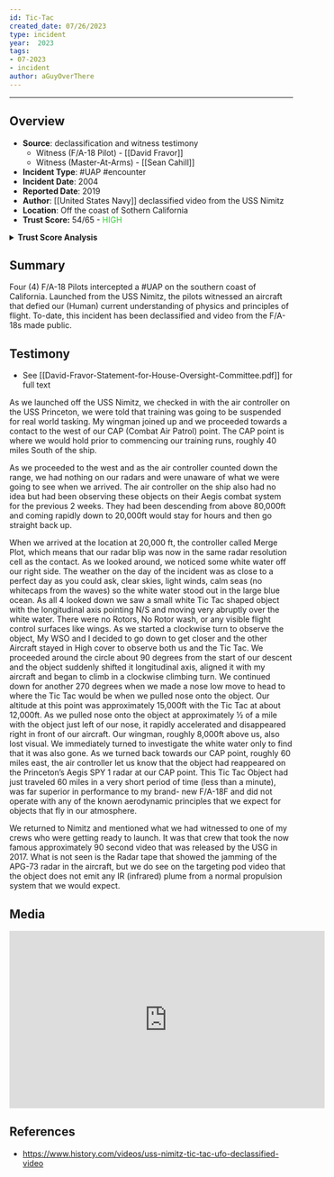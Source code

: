 ```yaml
---
id: Tic-Tac
created_date: 07/26/2023
type: incident
year:  2023
tags:
- 07-2023
- incident
author: aGuyOverThere
---
```


----

## Overview

- **Source**: declassification and witness testimony
	- Witness (F/A-18 Pilot) - [[David Fravor]]
	- Witness (Master-At-Arms) - [[Sean Cahill]]
- **Incident Type**: #UAP #encounter 
- **Incident Date**: 2004
- **Reported Date**: 2019
- **Author**: [[United States Navy]] declassified video from the USS Nimitz
- **Location**: Off the coast of Sothern California
- **Trust Score:** 54/65 - <span style="color: limegreen;">HIGH</span>

<details>
<summary><b>Trust Score Analysis</b></summary>
<IMG src="https://publish-01.obsidian.md/access/1c31a6f93f82a49b0a9eb31193d6cdec/_images/tic_tac_trust_score.png" alt="Trust Score"/>
</details>

## Summary

Four (4) F/A-18 Pilots intercepted a #UAP on the southern coast of California. Launched from the USS Nimitz, the pilots witnessed an aircraft that defied our (Human) current understanding of physics and principles of flight. To-date, this incident has been declassified and video from the F/A-18s made public.

## Testimony

- See [[David-Fravor-Statement-for-House-Oversight-Committee.pdf]] for full text

As we launched off the USS Nimitz, we checked in with the air controller on the USS Princeton,
we were told that training was going to be suspended for real world tasking. My wingman
joined up and we proceeded towards a contact to the west of our CAP (Combat Air Patrol)
point. The CAP point is where we would hold prior to commencing our training runs, roughly
40 miles South of the ship.

As we proceeded to the west and as the air controller counted down the range, we had nothing
on our radars and were unaware of what we were going to see when we arrived. The air
controller on the ship also had no idea but had been observing these objects on their Aegis
combat system for the previous 2 weeks. They had been descending from above 80,000ft and
coming rapidly down to 20,000ft would stay for hours and then go straight back up.

When we arrived at the location at 20,000 ft, the controller called Merge Plot, which means
that our radar blip was now in the same radar resolution cell as the contact. As we looked
around, we noticed some white water off our right side. The weather on the day of the
incident was as close to a perfect day as you could ask, clear skies, light winds, calm seas (no
whitecaps from the waves) so the white water stood out in the large blue ocean. As all 4
looked down we saw a small white Tic Tac shaped object with the longitudinal axis pointing N/S
and moving very abruptly over the white water. There were no Rotors, No Rotor wash, or any
visible flight control surfaces like wings. As we started a clockwise turn to observe the object,
My WSO and I decided to go down to get closer and the other Aircraft stayed in High cover to
observe both us and the Tic Tac. We proceeded around the circle about 90 degrees from the
start of our descent and the object suddenly shifted it longitudinal axis, aligned it with my
aircraft and began to climb in a clockwise climbing turn. We continued down for another 270
degrees when we made a nose low move to head to where the Tic Tac would be when we
pulled nose onto the object. Our altitude at this point was approximately 15,000ft with the Tic
Tac at about 12,000ft. As we pulled nose onto the object at approximately ½ of a mile with the
object just left of our nose, it rapidly accelerated and disappeared right in front of our aircraft.
Our wingman, roughly 8,000ft above us, also lost visual. We immediately turned to investigate
the white water only to find that it was also gone. As we turned back towards our CAP point,
roughly 60 miles east, the air controller let us know that the object had reappeared on the
Princeton’s Aegis SPY 1 radar at our CAP point. This Tic Tac Object had just traveled 60 miles in
a very short period of time (less than a minute), was far superior in performance to my brand-
new F/A-18F and did not operate with any of the known aerodynamic principles that we expect
for objects that fly in our atmosphere.

We returned to Nimitz and mentioned what we had witnessed to one of my crews who were
getting ready to launch. It was that crew that took the now famous approximately 90 second
video that was released by the USG in 2017. What is not seen is the Radar tape that showed
the jamming of the APG-73 radar in the aircraft, but we do see on the targeting pod video that
the object does not emit any IR (infrared) plume from a normal propulsion system that we
would expect. 

## Media

<iframe width="560" height="315" src="https://www.youtube.com/embed/zlrz84nEXtk" title="YouTube video player" frameborder="0" allow="accelerometer; autoplay; clipboard-write; encrypted-media; gyroscope; picture-in-picture; web-share" allowfullscreen></iframe>

## References

- https://www.history.com/videos/uss-nimitz-tic-tac-ufo-declassified-video
